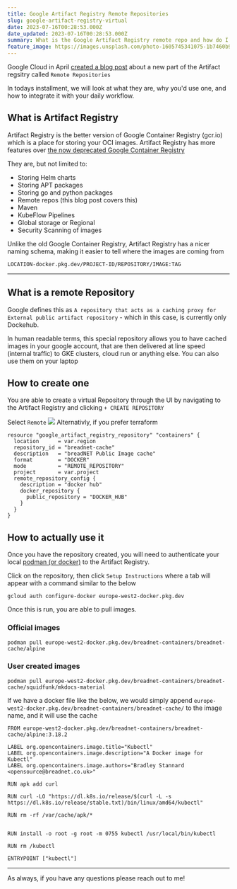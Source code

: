 ```yaml
---
title: Google Artifact Registry Remote Repositories
slug: google-artifact-registry-virtual
date: 2023-07-16T00:28:53.000Z
date_updated: 2023-07-16T00:28:53.000Z
summary: What is the Google Artifact Registry remote repo and how do I use it?
feature_image: https://images.unsplash.com/photo-1605745341075-1b7460b99df8?crop=entropy&cs=tinysrgb&fit=max&fm=jpg&ixid=M3wxMTc3M3wwfDF8c2VhcmNofDF8fGRvY2tlcnxlbnwwfHx8fDE2ODk0NjcyNTR8MA&ixlib=rb-4.0.3&q=80&w=1000
---
```


Google Cloud in April [created a blog post](https://cloud.google.com/blog/products/identity-security/take-control-your-supply-chain-artifact-registry) about a new part of the Artifact regsitry called `Remote Repositories`

In todays installment, we will look at what they are, why you'd use one, and how to integrate it with your daily workflow.

## What is Artifact Registry

Artifact Registry is the better version of Google Container Registry (gcr.io) which is a place for storing your OCI images. Artifact Registry has more features over [the now deprecated Google Container Registry](https://cloud.google.com/artifact-registry/docs/transition/transition-from-gcr)

They are, but not limited to:

- Storing Helm charts
- Storing APT packages
- Storing go and python packages
- Remote repos (this blog post covers this)
- Maven
- KubeFlow Pipelines
- Global storage or Regional
- Security Scanning of images

Unlike the old Google Container Registry, Artifact Registry has a nicer naming schema, making it easier to tell where the images are coming from

    LOCATION-docker.pkg.dev/PROJECT-ID/REPOSITORY/IMAGE:TAG

---

## What is a remote Repository

Google defines this as `A repository that acts as a caching proxy for External public artifact repository` - which in this case, is currently only Dockehub.

In human readable terms, this special repository allows you to have cached images in your google account, that are then delivered at line speed (internal traffic) to GKE clusters, cloud run or anything else. You can also use them on your laptop

## How to create one

You are able to create a virtual Repository through the UI by navigating to the Artifact Registry and clicking `+ CREATE REPOSITORY`

Select `Remote`
![](__GHOST_URL__/content/images/2023/07/image.png)
Alternativly, if you prefer terraform

    resource "google_artifact_registry_repository" "containers" {
      location      = var.region
      repository_id = "breadnet-cache"
      description   = "breadNET Public Image cache"
      format        = "DOCKER"
      mode          = "REMOTE_REPOSITORY"
      project       = var.project
      remote_repository_config {
        description = "docker hub"
        docker_repository {
          public_repository = "DOCKER_HUB"
        }
      }
    }

## How to actually use it

Once you have the repository created, you will need to authenticate your local [podman (or docker)](__GHOST_URL__/docker-its-over-moving-to-podman/) to the Artifact Registry.

Click on the repository, then click `Setup Instructions` where a tab will appear with a command similar to the below

    gcloud auth configure-docker europe-west2-docker.pkg.dev

Once this is run, you are able to pull images.

### Official images

    podman pull europe-west2-docker.pkg.dev/breadnet-containers/breadnet-cache/alpine

### User created images

    podman pull europe-west2-docker.pkg.dev/breadnet-containers/breadnet-cache/squidfunk/mkdocs-material

If we have a docker file like the below, we would simply append `europe-west2-docker.pkg.dev/breadnet-containers/breadnet-cache/` to the image name, and it will use the cache

    FROM europe-west2-docker.pkg.dev/breadnet-containers/breadnet-cache/alpine:3.18.2

    LABEL org.opencontainers.image.title="Kubectl"
    LABEL org.opencontainers.image.description="A Docker image for Kubectl"
    LABEL org.opencontainers.image.authors="Bradley Stannard <opensource@breadnet.co.uk>"

    RUN apk add curl

    RUN curl -LO "https://dl.k8s.io/release/$(curl -L -s https://dl.k8s.io/release/stable.txt)/bin/linux/amd64/kubectl"

    RUN rm -rf /var/cache/apk/*


    RUN install -o root -g root -m 0755 kubectl /usr/local/bin/kubectl

    RUN rm /kubectl

    ENTRYPOINT ["kubectl"]

---

As always, if you have any questions please reach out to me!
